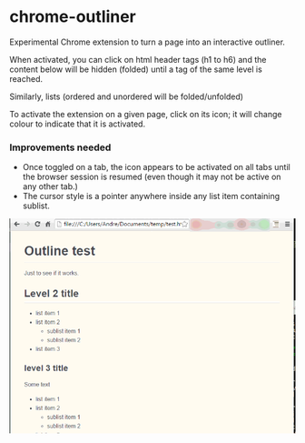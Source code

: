 # chrome-outliner

Experimental Chrome extension to turn a page into an interactive outliner.

When activated, you can click on html header tags (h1 to h6) and the content
below will be hidden (folded) until a tag of the same level is reached.

Similarly, lists (ordered and unordered will be folded/unfolded)

To activate the extension on a given page, click on its icon; it will
change colour to indicate that it is activated.

### Improvements needed

- Once toggled on a tab, the icon appears to be activated on all tabs until
  the browser session is resumed (even though it may not be active on any other tab.)
- The cursor style is a pointer anywhere inside any list item containing sublist.

![demo](https://github.com/aroberge/chrome-outliner/blob/master/outliner.gif)
